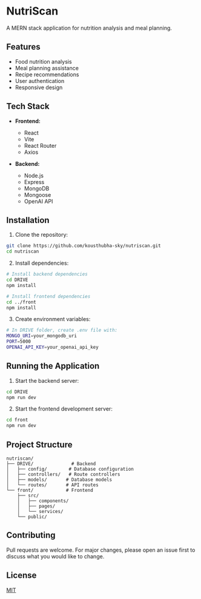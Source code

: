 # NutriScan

A MERN stack application for nutrition analysis and meal planning.

## Features

- Food nutrition analysis
- Meal planning assistance
- Recipe recommendations
- User authentication
- Responsive design

## Tech Stack

- **Frontend:**
  - React
  - Vite
  - React Router
  - Axios

- **Backend:**
  - Node.js
  - Express
  - MongoDB
  - Mongoose
  - OpenAI API

## Installation

1. Clone the repository:
```bash
git clone https://github.com/kousthubha-sky/nutriscan.git
cd nutriscan
```

2. Install dependencies:
```bash
# Install backend dependencies
cd DRIVE
npm install

# Install frontend dependencies
cd ../front
npm install
```

3. Create environment variables:
```bash
# In DRIVE folder, create .env file with:
MONGO_URI=your_mongodb_uri
PORT=5000
OPENAI_API_KEY=your_openai_api_key
```

## Running the Application

1. Start the backend server:
```bash
cd DRIVE
npm run dev
```

2. Start the frontend development server:
```bash
cd front
npm run dev
```

## Project Structure

```
nutriscan/
├── DRIVE/              # Backend
│   ├── config/        # Database configuration
│   ├── controllers/   # Route controllers
│   ├── models/       # Database models
│   └── routes/       # API routes
└── front/            # Frontend
    ├── src/
    │   ├── components/
    │   ├── pages/
    │   └── services/
    └── public/
```

## Contributing

Pull requests are welcome. For major changes, please open an issue first to discuss what you would like to change.

## License

[MIT](https://choosealicense.com/licenses/mit/)
